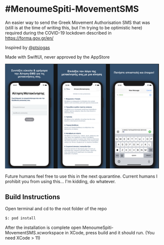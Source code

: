 # #MenoumeSpiti-MovementSMS
An easier way to send the Greek Movement Authorisation SMS that was (still is at the time of writing this, but I'm trying to be optimistic here) required during the COVID-19 lockdown described in https://forma.gov.gr/en/ 

Inspired by [@ptsiogas](https://github.com/ptsiogas)

Made with SwiftUI, never approved by the AppStore

![AllThree](https://github.com/orjpap/MenoumeSpiti-MovementSMS/blob/master/Store%20Screenshots/AllThree.png?raw=true)

Future humans feel free to use this in the next quarantine. Current humans I prohibit you from using this... I'm kidding, do whatever.

## Build Instructions

Open terminal and cd to the root folder of the repo

```bash
$: pod install
```

After the installation is complete open MenoumeSpiti-MovementSMS.xcworkspace in XCode, press build and it should run. (You need XCode > 11)